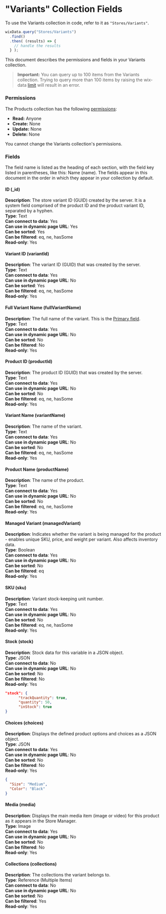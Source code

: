 <!-- This article was published using the Doc Push single-sourcing tool. Any changes to this article MUST be made in the source file. Find it at www.github.com/wix-private/velo-docs.-->



# "Variants" Collection Fields







To use the Variants collection in code, refer to it as `"Stores/Variants"`.

```javascript
wixData.query("Stores/Variants")
  .find()
  .then( (results) => {
    // handle the results
  } );
```

This document describes the permissions and fields in your Variants collection. 





> **Important:**
> You can query up to 100 items from the Variants collection. Trying to query more than 100 items by raising the wix-data [limit](https://www.wix.com/corvid/reference/wix-data.WixDataQuery.html#limit) will result in an error.



### Permissions 

The Products collection has the following [permissions](https://support.wix.com/en/article/about-collection-permissions):

-   **Read:** Anyone 
-   **Create:** None
-   **Update:** None
-   **Delete:** None

You cannot change the Variants collection's permissions. 

### Fields 

The field name is listed as the heading of each section, with the field key listed in parentheses, like this: Name (name). The fields appear in this document in the order in which they appear in your collection by default.

#### ID (\_id) 

**Description**: The store variant ID (GUID) created by the server. It is a system field comprised of the product ID and the product variant ID, separated by a hyphen.  
**Type**: Text  
**Can connect to data**: Yes  
**Can use in dynamic page URL**: Yes  
**Can be sorted**: Yes  
**Can be filtered**: eq, ne, hasSome  
**Read-only**: Yes

#### Variant ID (variantId) 

**Description**: The variant ID (GUID) that was created by the server.  
**Type**: Text  
**Can connect to data**: Yes  
**Can use in dynamic page URL**: No  
**Can be sorted**: Yes  
**Can be filtered**: eq, ne, hasSome  
**Read-only**: Yes

#### Full Variant Name (fullVariantName) 

**Description**: The full name of the variant. This is the [Primary field](https://support.wix.com/en/article/about-your-database-collection-fields#main-fields).  
**Type**: Text   
**Can connect to data**: Yes  
**Can use in dynamic page URL**: No  
**Can be sorted**: No  
**Can be filtered**: No  
**Read-only**: Yes

#### Product ID (productId) 

**Description**: The product ID (GUID) that was created by the server.  
**Type**: Text  
**Can connect to data**: Yes  
**Can use in dynamic page URL**: No  
**Can be sorted**: No  
**Can be filtered**: eq, ne, hasSome  
**Read-only**: Yes

#### Variant Name (variantName) 

**Description**: The name of the variant.  
**Type**: Text  
**Can connect to data**: Yes  
**Can use in dynamic page URL**: No  
**Can be sorted**: No  
**Can be filtered**: eq, ne, hasSome  
**Read-only**: Yes

#### Product Name (productName) 

**Description**: The name of the product.  
**Type**: Text  
**Can connect to data**: Yes  
**Can use in dynamic page URL**: No  
**Can be sorted**: No  
**Can be filtered**: eq, ne, hasSome  
**Read-only**: Yes

#### Managed Variant (managedVariant) 

**Description**: Indicates whether the variant is being managed for the product - enables unique SKU, price, and weight per variant. Also affects inventory data.  
**Type**: Boolean  
**Can connect to data**: Yes  
**Can use in dynamic page URL**: No  
**Can be sorted**: No  
**Can be filtered**: eq  
**Read-only**: Yes

#### SKU (sku) 

**Description**: Variant stock-keeping unit number.  
**Type**: Text  
**Can connect to data**: Yes  
**Can use in dynamic page URL**: No  
**Can be sorted**: No  
**Can be filtered**: eq, ne, hasSome  
**Read-only**: Yes

#### Stock (stock) 

**Description**: Stock data for this variable in a JSON object.  
**Type**: JSON  
**Can connect to data**: No  
**Can use in dynamic page URL**: No  
**Can be sorted**: No  
**Can be filtered**: No  
**Read-only**: Yes

```json
"stock": {
      "trackQuantity": true,
      "quantity": 50,
      "inStock": true
}
```

#### Choices (choices) 

**Description**: Displays the defined product options and choices as a JSON object.  
**Type**: JSON  
**Can connect to data**: Yes  
**Can use in dynamic page URL**: No  
**Can be sorted**: No  
**Can be filtered**: No  
**Read-only**: Yes

```json
{
  "Size": "Medium",
  "Color": "Black"
}
```

#### Media (media) 

**Description**: Displays the main media item (image or video) for this product as it appears in the Store Manager.  
**Type**: Image  
**Can connect to data**: Yes  
**Can use in dynamic page URL**: No  
**Can be sorted**: No  
**Can be filtered**: No  
**Read-only**: Yes

#### Collections (collections) 

**Description**: The collections the variant belongs to.  
**Type**: Reference (Multiple Items)  
**Can connect to data**: No  
**Can use in dynamic page URL**: No  
**Can be sorted**: No  
**Can be filtered**: Yes  
**Read-only**: Yes